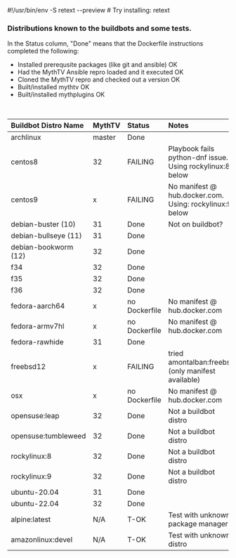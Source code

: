 #!/usr/bin/env -S retext --preview # Try installing: retext

### Distributions known to the buildbots and some tests.

In the Status column, "Done" means that the Dockerfile instructions
completed the following:

- Installed prerequsite packages (like git and ansible) OK
- Had the MythTV Ansible repro loaded and it executed OK
- Cloned the MythTV repro and checked out a version OK
- Built/installed mythtv OK
- Built/installed mythplugins OK
<br/>

Buildbot Distro Name | MythTV | Status | Notes
:--------------------| :----- |:------ |:------------------------------------------------------
archlinux | master | Done |
centos8 | 32 |FAILING | Playbook fails python-dnf issue. Using rockylinux:8 below
centos9 | x |FAILING | No manifest @ hub.docker.com. Using: rockylinux:9 below
debian-buster (10) | 31 | Done | Not on buildbot?
debian-bullseye (11) | 31 | Done |
debian-bookworm (12) | 32 | Done |
f34 | 32 | Done |
f35 | 32 | Done |
f36 | 32 | Done |
fedora-aarch64 | x |no Dockerfile | No manifest @ hub.docker.com
fedora-armv7hl | x |no Dockerfile | No manifest @ hub.docker.com
fedora-rawhide | 31 | Done |
freebsd12 | x |FAILING | tried amontalban:freebsd (only manifest available)
osx | x |no Dockerfile | No manifest @ hub.docker.com
opensuse:leap | 32 | Done | Not a buildbot distro
opensuse:tumbleweed | 32 | Done | Not a buildbot distro
rockylinux:8 | 32 | Done | Not a buildbot distro
rockylinux:9 | 32 | Done | Not a buildbot distro
ubuntu-20.04 | 31 | Done |
ubuntu-22.04 | 32 | Done |
alpine:latest | N/A | T-OK | Test with unknown package manager
amazonlinux:devel | N/A | T-OK | Test with unknown distro
